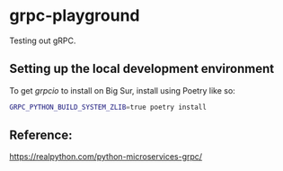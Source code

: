 # grpc-playground

Testing out gRPC.

## Setting up the local development environment

To get *grpcio* to install on Big Sur, install using Poetry like so:

```bash
GRPC_PYTHON_BUILD_SYSTEM_ZLIB=true poetry install
```

## Reference:

https://realpython.com/python-microservices-grpc/
